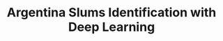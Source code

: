 ---
layout: page
title: Argentina Slums Identification with Deep Learning
description: Python, Machine Learning (Scikit-learn), K-Means, SVM, Deep Learning (Keras), Convolutional Neural Network (CNN), ResNet
img: assets/img/slums.PNG
redirect: ../assets/html/slum_prediction.pdf
importance: 7
category: Predictive Modeling and Analysis
---